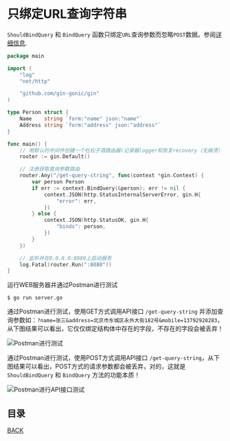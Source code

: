# 只绑定URL查询字符串

`ShouldBindQuery` 和 `BindQuery` 函数只绑定`URL`查询参数而忽略`POST`数据。参阅[详细信息](https://github.com/gin-gonic/gin/issues/742#issuecomment-315953017).

```go
package main

import (
	"log"
	"net/http"

	"github.com/gin-gonic/gin"
)

type Person struct {
	Name    string `form:"name" json:"name"`
	Address string `form:"address" json:"address"`
}

func main() {
	// 用默认的中间件创建一个杜松子酒路由器(记录器logger和恢复recovery（无崩溃）中间件)
	router := gin.Default()

	// 注册获取查询参数路由
	router.Any("/get-query-string", func(context *gin.Context) {
		var person Person
		if err := context.BindQuery(&person); err != nil {
			context.JSON(http.StatusInternalServerError, gin.H{
				"error": err,
			})
		} else {
			context.JSON(http.StatusOK, gin.H{
				"binds": person,
			})
		}
	})

	// 监听并在0.0.0.0:8080上启动服务
	log.Fatal(router.Run(":8080"))
}
```

运行WEB服务器并通过Postman进行测试

```shell
$ go run server.go
```

通过Postman进行测试，使用GET方式调用API接口 `/get-query-string` 并添加查询参数如：`?name=张三&address=北京市东城区永外大街182号&mobile=13792928283`，
从下图结果可以看出，它仅仅绑定结构体中存在的字段，不存在的字段会被丢弃！

![Postman进行测试](https://lucklit.oss-cn-beijing.aliyuncs.com/written/Snip20191220_91.png)

通过Postman进行测试，使用POST方式调用API接口 `/get-query-string`，从下图结果可以看出，POST方式的请求参数都会被丢弃，对的，这就是 `ShouldBindQuery` 和 `BindQuery` 方法的功能本质！

![Postman进行API接口测试](https://lucklit.oss-cn-beijing.aliyuncs.com/written/Snip20191220_92.png)

## 目录

[BACK](../GolangGin.md)